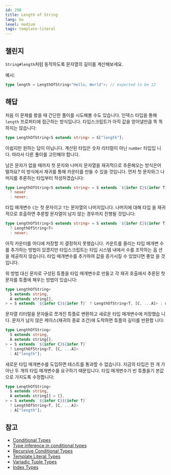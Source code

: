 ```yaml
---
id: 298
title: Length of String
lang: ko
level: medium
tags: template-literal
---
```


## 챌린지

`String#length`처럼 동작하도록 문자열의 길이를 계산해보세요.

예시:

```typescript
type length = LengthOfString<"Hello, World">; // expected to be 12
```

## 해답

처음 이 문제를 봤을 때 간단한 풀이를 시도해볼 수도 있습니다. 인덱스 타입을 통해
`length` 프로퍼티에 접근하는 방식입니다. 타입스크립트가 아직 값을 얻어낼만큼 똑
똑하지는 않습니다:

```typescript
type LengthOfString<S extends string> = S["length"];
```

아쉽지만 원하는 답이 아닙니다. 계산된 타입은 숫자 리터럴이 아닌 `number` 타입입
니다. 따라서 다른 풀이를 고민해야 합니다.

남은 문자가 없을 때까지 첫 문자와 나머지 문자열을 재귀적으로 추론해오는 방식은어
떨까요? 이 방식에서 재귀를 통해 카운터를 만들 수 있을 것입니다. 먼저 첫 문자와그
나머지를 추론하는 타입부터 작성하겠습니다:

```typescript
type LengthOfString<S extends string> = S extends `${infer C}${infer T}`
  ? never
  : never;
```

타입 매개변수 `C`는 첫 문자이고 `T`는 문자열의 나머지입니다. 나머지에 대해 타입
을 재귀적으로 호출하면 추론할 문자열이 남지 않는 경우까지 진행될 것입니다:

```typescript
type LengthOfString<S extends string> = S extends `${infer C}${infer T}`
  ? LengthOfString<T>
  : never;
```

아직 카운터를 어디에 저장할 지 결정하지 못했습니다. 카운트를 올리는 타입 매개변
수를 추가하는 방법이 있겠지만 타입스크립트는 타입 시스템 내에서 수를 조작하는 옵
션을 제공하지 않습니다. 타입 매개변수를 추가하여 값을 증가시킬 수 있었다면 좋았
을 것입니다.

위 방법 대신 문자로 구성된 튜플을 타입 매개변수로 만들고 각 재귀 호출에서 추론된
첫 문자를 튜플에 채우는 방법이 있습니다:

```typescript
type LengthOfString<
  S extends string,
  A extends string[],
> = S extends `${infer C}${infer T}` ? LengthOfString<T, [C, ...A]> : never;
```

문자열 리터럴을 문자들로 쪼개진 튜플로 변환하고 새로운 타입 매개변수에 저장했습
니다. 문자가 남지 않은 케이스(재귀의 종료 조건)에 도착하면 튜플의 길이를 반환합
니다:

```typescript
type LengthOfString<
  S extends string,
  A extends string[],
> = S extends `${infer C}${infer T}`
  ? LengthOfString<T, [C, ...A]>
  : A["length"];
```

새로운 타입 매개변수를 도입하면 테스트를 통과할 수 없습니다. 지금의 타입은 한 개
가 아닌 두 개의 타입 매개변수를 요구하기 때문입니다. 타입 매개변수가 빈 튜플을기
본값으로 가지도록 수정합니다:

```typescript
type LengthOfString<
  S extends string,
  A extends string[] = [],
> = S extends `${infer C}${infer T}`
  ? LengthOfString<T, [C, ...A]>
  : A["length"];
```

## 참고

- [Conditional Types](https://www.typescriptlang.org/docs/handbook/2/conditional-types.html)
- [Type inference in conditional types](https://www.typescriptlang.org/docs/handbook/2/conditional-types.html#inferring-within-conditional-types)
- [Recursive Conditional Types](https://www.typescriptlang.org/docs/handbook/release-notes/typescript-4-1.html#recursive-conditional-types)
- [Template Literal Types](https://www.typescriptlang.org/docs/handbook/release-notes/typescript-4-1.html#template-literal-types)
- [Variadic Tuple Types](https://www.typescriptlang.org/docs/handbook/release-notes/typescript-4-0.html#variadic-tuple-types)
- [Index Types](https://www.typescriptlang.org/docs/handbook/2/indexed-access-types.html)
